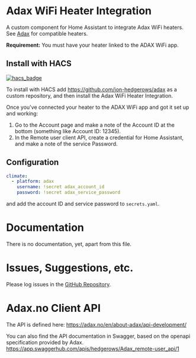# Adax WiFi Heater Integration
A custom component for Home Assistant to integrate Adax WiFi heaters.
See [Adax](https://adax.no/en/wi-fi/) for compatible heaters.

**Requirement:** You must have your heater linked to the ADAX WiFi app.

## Install with HACS
[![hacs_badge](https://img.shields.io/badge/HACS-Custom-orange.svg)](https://github.com/custom-components/hacs)

To install with HACS add https://github.com/jon-hedgerows/adax as a custom repository, and then install the Adax WiFi Heater Integration.

Once you've connected your heater to the ADAX WiFi app and got it set up and working:
1. Go to the Account page and make a note of the Account ID at the bottom (something like Account ID: 12345).
2. In the Remote user client API, create a credential for Home Assistant, and make a note of the service Password.

## Configuration
```yaml
climate:
  - platform: adax
    username: !secret adax_account_id
    password: !secret adax_service_password
```
and add the account ID and service password to  ```secrets.yaml```.

# Documentation
There is no documentation, yet, apart from this file.

# Issues, Suggestions, etc.
Please log issues in the [GitHub Repository](https://github.com/jon-hedgerows/adax).

# Adax.no Client API
The API is defined here: https://adax.no/en/about-adax/api-development/

You can also find the API documentation in Swagger, based on the openapi specification provided by Adax.  https://app.swaggerhub.com/apis/hedgerows/Adax_remote-user_api/1
